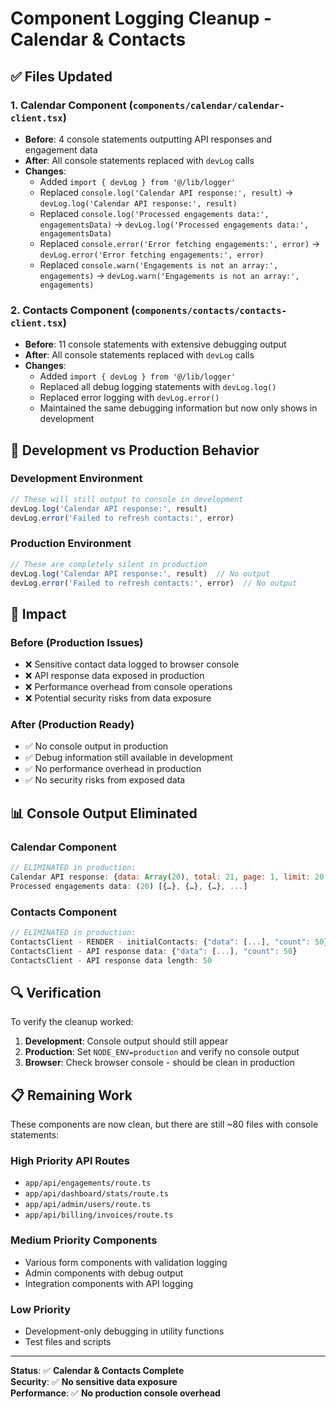 # Component Logging Cleanup - Calendar & Contacts

## ✅ Files Updated

### 1. **Calendar Component** (`components/calendar/calendar-client.tsx`)
- **Before**: 4 console statements outputting API responses and engagement data
- **After**: All console statements replaced with `devLog` calls
- **Changes**:
  - Added `import { devLog } from '@/lib/logger'`
  - Replaced `console.log('Calendar API response:', result)` → `devLog.log('Calendar API response:', result)`
  - Replaced `console.log('Processed engagements data:', engagementsData)` → `devLog.log('Processed engagements data:', engagementsData)`
  - Replaced `console.error('Error fetching engagements:', error)` → `devLog.error('Error fetching engagements:', error)`
  - Replaced `console.warn('Engagements is not an array:', engagements)` → `devLog.warn('Engagements is not an array:', engagements)`

### 2. **Contacts Component** (`components/contacts/contacts-client.tsx`)
- **Before**: 11 console statements with extensive debugging output
- **After**: All console statements replaced with `devLog` calls
- **Changes**:
  - Added `import { devLog } from '@/lib/logger'`
  - Replaced all debug logging statements with `devLog.log()`
  - Replaced error logging with `devLog.error()`
  - Maintained the same debugging information but now only shows in development

## 🔧 Development vs Production Behavior

### Development Environment
```typescript
// These will still output to console in development
devLog.log('Calendar API response:', result)
devLog.error('Failed to refresh contacts:', error)
```

### Production Environment
```typescript
// These are completely silent in production
devLog.log('Calendar API response:', result)  // No output
devLog.error('Failed to refresh contacts:', error)  // No output
```

## 🎯 Impact

### Before (Production Issues)
- ❌ Sensitive contact data logged to browser console
- ❌ API response data exposed in production
- ❌ Performance overhead from console operations
- ❌ Potential security risks from data exposure

### After (Production Ready)
- ✅ No console output in production
- ✅ Debug information still available in development
- ✅ No performance overhead in production
- ✅ No security risks from exposed data

## 📊 Console Output Eliminated

### Calendar Component
```javascript
// ELIMINATED in production:
Calendar API response: {data: Array(20), total: 21, page: 1, limit: 20, hasMore: true}
Processed engagements data: (20) [{…}, {…}, {…}, ...]
```

### Contacts Component
```javascript
// ELIMINATED in production:
ContactsClient - RENDER - initialContacts: {"data": [...], "count": 50}
ContactsClient - API response data: {"data": [...], "count": 50}
ContactsClient - API response data length: 50
```

## 🔍 Verification

To verify the cleanup worked:

1. **Development**: Console output should still appear
2. **Production**: Set `NODE_ENV=production` and verify no console output
3. **Browser**: Check browser console - should be clean in production

## 📋 Remaining Work

These components are now clean, but there are still ~80 files with console statements:

### High Priority API Routes
- `app/api/engagements/route.ts`
- `app/api/dashboard/stats/route.ts`
- `app/api/admin/users/route.ts`
- `app/api/billing/invoices/route.ts`

### Medium Priority Components
- Various form components with validation logging
- Admin components with debug output
- Integration components with API logging

### Low Priority
- Development-only debugging in utility functions
- Test files and scripts

---

**Status**: ✅ **Calendar & Contacts Complete**  
**Security**: ✅ **No sensitive data exposure**  
**Performance**: ✅ **No production console overhead**